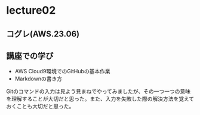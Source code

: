 # lecture02

## コグレ(AWS.23.06)

## 講座での学び

- AWS Cloud9環境でのGitHubの基本作業
- Markdownの書き方

Gitのコマンドの入力は見よう見まねでやってみましたが、その一つ一つの意味を理解することが大切だと思った。また、入力を失敗した際の解決方法を覚えておくことも大切だと思った。

